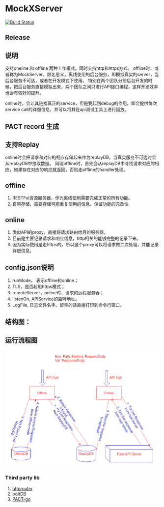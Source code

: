 # MockXServer
[![Build Status](https://travis-ci.org/compasses/MockXServer.svg?branch=master)](https://travis-ci.org/compasses/MockXServer)
## Release

## 说明
支持oneline 和 offline 两种工作模式。同时支持http和https方式。
offline时，或者称为MockServer，顾名思义，离线使用的后台服务，即模拟真实的server，当后台服务不可达，或者在开发模式下使用。
特别在两个团队分前后台开发的时候，把后台服务直接模拟出来，两个团队之间只进行API接口编程，这样开发效率也会有较好的提升。

online时，会让其链接真正的service，但是要起到debug的作用。即会提供每次service call的详细信息，并可以将其在api测试工具上进行回放。

## PACT record 生成


## 支持Replay

online时会把请求和对应的相应存储起来作为replayDB，当真实服务不可达时会从replayDB中拉取数据。
同理offline时，首先会从replayDB中寻找请求对应的相应，如果存在对应的响应就返回，否则走offline的handler处理。

## offline

1.	RESTFul资源服务器，作为离线使用需要完成正常的所有功能。
2. 	自带存储，需要存储可能重复使用的信息。保证功能的完备性

## online

1. 类似API的proxy，直接将请求路由给目的服务器。
2. 目前是主要记录请求和响应信息，http相关的能够完整的记录下来。
3. 因为实际使用是走https的，所以这个proxy可以将请求做二次处理，并能记录详细信息。

## config.json说明

1. runMode， 表示offline和online；
2. TLS，是否起用https模式；
3. remoteServer，online时，请求的远程服务器；
4. listenOn, APIService的监听地址。
5. LogFile, 日志文件名字。留空的话直接打印到命令行窗口。

## 结构图：

## 运行流程图
![architecture](./architecture.PNG)

### Third party lib

1. [httprouter](http://godoc.org/github.com/julienschmidt/httprouter)
2. [boltDB](http://godoc.org/github.com/boltdb/bolt)
3. [PACT-go](https://github.com/SEEK-Jobs/pact-go)
